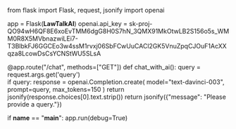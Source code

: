 from flask import Flask, request, jsonify
import openai

app = Flask(__LawTalkAI__)
openai.api_key = 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

@app.route("/chat", methods=["GET"])
def chat_with_ai():
    query = request.args.get('query')  
    if query:
        response = openai.Completion.create(
            model="text-davinci-003",
            prompt=query,
            max_tokens=150
        )
        return jsonify(response.choices[0].text.strip())
    return jsonify({"message": "Please provide a query."})

if __name__ == "__main__":
    app.run(debug=True)
